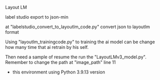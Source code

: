 Layout LM

label studio export to json-min

at "labelstudio_convert_to_layoutlm_code.py" convert json to layoutlm format

Using "layoutlm_trainingcode.py" to training the ai model can be change how many time that ai retrain by his self.

Then need a sample of resume the run the "LayoutLMv3_model.py". Remember to change the path at "image_path" line 11

* this environment using Python 3.9.13 version
